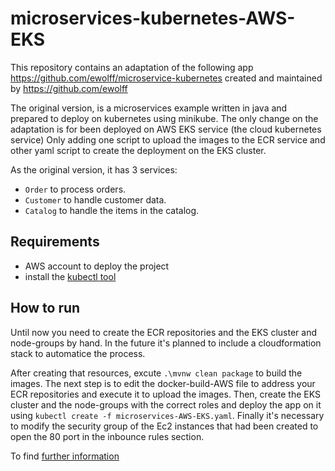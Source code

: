 # microservices-kubernetes-AWS-EKS
This repository contains an adaptation of the following app https://github.com/ewolff/microservice-kubernetes created and maintained by https://github.com/ewolff

The original version, is a microservices example written in java and prepared to deploy on kubernetes using minikube. The only change on the adaptation is for been deployed on AWS EKS service (the cloud kubernetes service) Only adding one script to upload the images to the ECR service and other yaml script to create the deployment on the EKS cluster.

As the original version, it has 3 services:
- `Order` to process orders.
- `Customer` to handle customer data.
- `Catalog` to handle the items in the catalog.

Requirements
-----------
- AWS account to deploy the project
- install the [kubectl tool](https://kubernetes.io/docs/tasks/tools/)

How to run
----------
Until now you need to create the ECR repositories and the EKS cluster and node-groups by hand. In the future it's planned to include a cloudformation stack to automatice the process.

After creating that resources, excute `.\mvnw clean package` to build the images.
The next step is to edit the docker-build-AWS file to address your ECR repositories and execute it to upload the images.
Then, create the EKS cluster and the node-groups with the correct roles and deploy the app on it using `kubectl create -f microservices-AWS-EKS.yaml`.
Finally it's necessary to modify the security group of the Ec2 instances that had been created to open the 80 port in the inbounce rules section.

To find [further information](https://github.com/ewolff/microservice-kubernetes#readme)
